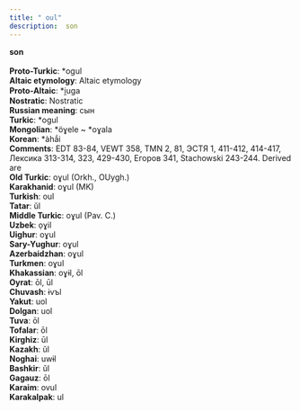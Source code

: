 ```yaml
---
title: " oul"
description:  son
---
```

<p data-pagefind-weight="0.5">
<strong> son</strong><br><br>
<strong>Proto-Turkic</strong>:  *ogul<br>
<strong>Altaic etymology</strong>:  Altaic etymology<br>
<strong> Proto-Altaic</strong>:  *i̯uga<br>
<strong>Nostratic</strong>:  Nostratic<br>
<strong>Russian meaning</strong>:  сын<br>
<strong>Turkic</strong>:  *ogul<br>
<strong>Mongolian</strong>:  *öɣele ~ *oɣala<br>
<strong>Korean</strong>:  *àhắi<br>
<strong>Comments</strong>:  EDT 83-84, VEWT 358, TMN 2, 81, ЭСТЯ 1, 411-412, 414-417, Лексика 313-314, 323, 429-430, Егоров 341, Stachowski 243-244. Derived are<br>
<strong>Old Turkic</strong>:  oɣul (Orkh., OUygh.)<br>
<strong>Karakhanid</strong>:  oɣul (MK)<br>
<strong>Turkish</strong>:  oul<br>
<strong>Tatar</strong>:  ŭl<br>
<strong>Middle Turkic</strong>:  oɣul (Pav. C.)<br>
<strong>Uzbek</strong>:  ọɣil<br>
<strong>Uighur</strong>:  oɣul<br>
<strong>Sary-Yughur</strong>:  oɣul<br>
<strong>Azerbaidzhan</strong>:  oɣul<br>
<strong>Turkmen</strong>:  oɣul<br>
<strong>Khakassian</strong>:  oɣɨl, ōl<br>
<strong>Oyrat</strong>:  ōl, ūl<br>
<strong>Chuvash</strong>:  ɨvъl<br>
<strong>Yakut</strong>:  uol<br>
<strong>Dolgan</strong>:  uol<br>
<strong>Tuva</strong>:  ōl<br>
<strong>Tofalar</strong>:  ōl<br>
<strong>Kirghiz</strong>:  ūl<br>
<strong>Kazakh</strong>:  ŭl<br>
<strong>Noghai</strong>:  uwɨl<br>
<strong>Bashkir</strong>:  ŭl<br>
<strong>Gagauz</strong>:  ōl<br>
<strong>Karaim</strong>:  ovul<br>
<strong>Karakalpak</strong>:  ul<br>

</p>
